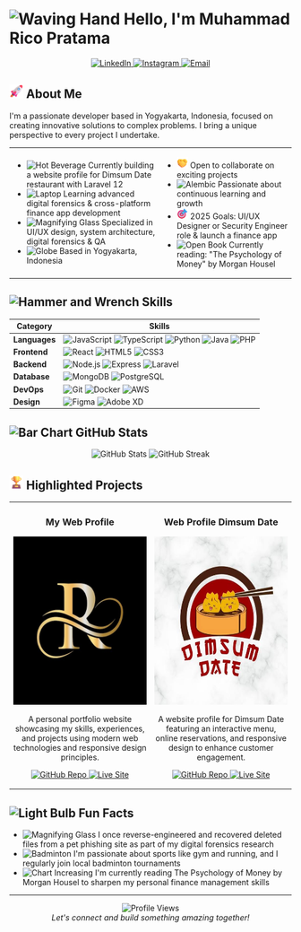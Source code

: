 # <img src="https://raw.githubusercontent.com/Tarikul-Islam-Anik/Animated-Fluent-Emojis/master/Emojis/Hand%20gestures/Waving%20Hand.png" alt="Waving Hand" width="35" height="35" /> Hello, I'm Muhammad Rico Pratama

<div align="center">
  <a href="https://www.linkedin.com/in/mricopratama" target="_blank">
    <img src="https://img.shields.io/badge/LinkedIn-0A66C2?style=for-the-badge&logo=linkedin&logoColor=white" alt="LinkedIn" />
  </a>
  <a href="https://www.instagram.com/m.rico_pratma" target="_blank">
    <img src="https://img.shields.io/badge/Instagram-E4405F?style=for-the-badge&logo=instagram&logoColor=white" alt="Instagram" />
  </a>
  <a href="mailto:mricopratama13@gmail.com">
    <img src="https://img.shields.io/badge/Email-EA4335?style=for-the-badge&logo=gmail&logoColor=white" alt="Email" />
  </a>
</div>

## <img src="/Assets/emojis/Rocket.png" alt="Rocket" width="25" height="25" /> About Me

I'm a passionate developer based in Yogyakarta, Indonesia, focused on creating innovative solutions to complex problems. I bring a unique perspective to every project I undertake.

<table>
<tr>
<td>

- <img src="https://raw.githubusercontent.com/Tarikul-Islam-Anik/Animated-Fluent-Emojis/master/Emojis/Food/Hot%20Beverage.png" alt="Hot Beverage" width="20" height="20" /> Currently building a website profile for Dimsum Date restaurant with Laravel 12
- <img src="https://raw.githubusercontent.com/Tarikul-Islam-Anik/Animated-Fluent-Emojis/master/Emojis/Objects/Laptop.png" alt="Laptop" width="20" height="20" /> Learning advanced digital forensics & cross-platform finance app development
- <img src="https://raw.githubusercontent.com/Tarikul-Islam-Anik/Animated-Fluent-Emojis/master/Emojis/Objects/Magnifying%20Glass%20Tilted%20Left.png" alt="Magnifying Glass" width="20" height="20" /> Specialized in UI/UX design, system architecture, digital forensics & QA
- <img src="https://raw.githubusercontent.com/Tarikul-Islam-Anik/Animated-Fluent-Emojis/master/Emojis/Travel%20and%20places/Globe%20with%20Meridians.png" alt="Globe" width="20" height="20" /> Based in Yogyakarta, Indonesia
</td>
<td>

- <img src="/Assets/emojis/Handshake.png" alt="Handshake" width="20" height="20" /> Open to collaborate on exciting projects
- <img src="https://raw.githubusercontent.com/Tarikul-Islam-Anik/Animated-Fluent-Emojis/master/Emojis/Objects/Alembic.png" alt="Alembic" width="20" height="20" /> Passionate about continuous learning and growth
- <img src="/Assets/emojis/Bullseye.png" alt="Bullseye" width="20" height="20" /> 2025 Goals: UI/UX Designer or Security Engineer role & launch a finance app
- <img src="https://raw.githubusercontent.com/Tarikul-Islam-Anik/Animated-Fluent-Emojis/master/Emojis/Objects/Open%20Book.png" alt="Open Book" width="20" height="20" /> Currently reading: "The Psychology of Money" by Morgan Housel
</td>
</tr>
</table>

## <img src="https://raw.githubusercontent.com/Tarikul-Islam-Anik/Animated-Fluent-Emojis/master/Emojis/Objects/Hammer%20and%20Wrench.png" alt="Hammer and Wrench" width="25" height="25" /> Skills

<div align="center">

| **Category** | **Skills** |
|-------------|------------|
| **Languages** | ![JavaScript](https://img.shields.io/badge/JavaScript-F7DF1E?style=for-the-badge&logo=javascript&logoColor=black) ![TypeScript](https://img.shields.io/badge/TypeScript-3178C6?style=for-the-badge&logo=typescript&logoColor=white) ![Python](https://img.shields.io/badge/Python-3776AB?style=for-the-badge&logo=python&logoColor=white) ![Java](https://img.shields.io/badge/Java-ED8B00?style=for-the-badge&logo=openjdk&logoColor=white) ![PHP](https://img.shields.io/badge/PHP-777BB4?style=for-the-badge&logo=php&logoColor=white)|
| **Frontend** | ![React](https://img.shields.io/badge/React-61DAFB?style=for-the-badge&logo=react&logoColor=black) ![HTML5](https://img.shields.io/badge/HTML5-E34F26?style=for-the-badge&logo=html5&logoColor=white) ![CSS3](https://img.shields.io/badge/CSS3-1572B6?style=for-the-badge&logo=css3&logoColor=white) |
| **Backend** | ![Node.js](https://img.shields.io/badge/Node.js-339933?style=for-the-badge&logo=nodedotjs&logoColor=white) ![Express](https://img.shields.io/badge/Express-000000?style=for-the-badge&logo=express&logoColor=white) ![Laravel](https://img.shields.io/badge/Laravel-FF2D20?style=for-the-badge&logo=laravel&logoColor=white) |
| **Database** | ![MongoDB](https://img.shields.io/badge/MongoDB-47A248?style=for-the-badge&logo=mongodb&logoColor=white) ![PostgreSQL](https://img.shields.io/badge/PostgreSQL-4169E1?style=for-the-badge&logo=postgresql&logoColor=white) |
| **DevOps** | ![Git](https://img.shields.io/badge/Git-F05032?style=for-the-badge&logo=git&logoColor=white) ![Docker](https://img.shields.io/badge/Docker-2496ED?style=for-the-badge&logo=docker&logoColor=white) ![AWS](https://img.shields.io/badge/AWS-232F3E?style=for-the-badge&logo=amazonaws&logoColor=white) |
| **Design** | ![Figma](https://img.shields.io/badge/Figma-F24E1E?style=for-the-badge&logo=figma&logoColor=white) ![Adobe XD](https://img.shields.io/badge/Adobe%20XD-470137?style=for-the-badge&logo=Adobe%20XD&logoColor=#FF61F6) |

</div>

## <img src="https://raw.githubusercontent.com/Tarikul-Islam-Anik/Animated-Fluent-Emojis/master/Emojis/Objects/Bar%20Chart.png" alt="Bar Chart" width="25" height="25" /> GitHub Stats

<div align="center">
  <img src="https://github-readme-stats.vercel.app/api?username=mricopratama&show_icons=true&theme=tokyonight&hide_border=true&count_private=true" height="170" alt="GitHub Stats"/>
  <img src="https://github-readme-streak-stats.herokuapp.com/?user=mricopratama&theme=tokyonight&hide_border=true" height="170" alt="GitHub Streak"/>
</div>

## <img src="/Assets/emojis/Trophy.png" alt="Trophy" width="25" height="25" /> Highlighted Projects

<div align="center">
<table>
  <tr>
    <td width="50%">
      <h3 align="center">My Web Profile</h3>
      <p align="center">
          <img src="https://raw.githubusercontent.com/mricopratama/mricopratama/main/Assets/logo-r.jpg" width="300" height="300" alt="My Web Profile"/>
      </p>
      <p align="center">
        A personal portfolio website showcasing my skills, experiences, and projects using modern web technologies and responsive design principles.
      </p>
      <p align="center">
        <a href="https://github.com/mricopratama/forenexis" target="_blank">
          <img src="https://img.shields.io/badge/Code-0A0A0A?style=for-the-badge&logo=github&logoColor=white" alt="GitHub Repo"/>
        </a>
        <a href="#" target="_blank">
          <img src="https://img.shields.io/badge/Live-00C7B7?style=for-the-badge&logo=netlify&logoColor=white" alt="Live Site"/>
        </a>
      </p>
    </td>
    <td width="50%">
      <h3 align="center">Web Profile Dimsum Date</h3>
      <p align="center">
          <img src="https://raw.githubusercontent.com/mricopratama/mricopratama/main/Assets/logo-dimsum.jpg" width="300" height="300" alt="Web Profile Dimsum Date"/>
      </p>
      <p align="center">
        A website profile for Dimsum Date featuring an interactive menu, online reservations, and responsive design to enhance customer engagement.
      </p>
      <p align="center">
        <a href="https://github.com/padiw123/Web-Profile-Dimsum-Date" target="_blank">
          <img src="https://img.shields.io/badge/Code-0A0A0A?style=for-the-badge&logo=github&logoColor=white" alt="GitHub Repo"/>
        </a>
        <a href="https://dimsumdate.com/" target="_blank">
          <img src="https://img.shields.io/badge/Live-00C7B7?style=for-the-badge&logo=netlify&logoColor=white" alt="Live Site"/>
        </a>
      </p>
    </td>
  </tr>
</table>
</div>

## <img src="https://raw.githubusercontent.com/Tarikul-Islam-Anik/Animated-Fluent-Emojis/master/Emojis/Objects/Light%20Bulb.png" alt="Light Bulb" width="25" height="25" /> Fun Facts

- <img src="https://raw.githubusercontent.com/Tarikul-Islam-Anik/Animated-Fluent-Emojis/master/Emojis/Objects/Magnifying%20Glass%20Tilted%20Right.png" alt="Magnifying Glass" width="20" height="20" /> I once reverse-engineered and recovered deleted files from a pet phishing site as part of my digital forensics research
- <img src="https://raw.githubusercontent.com/Tarikul-Islam-Anik/Animated-Fluent-Emojis/master/Emojis/Activities/Badminton.png" alt="Badminton" width="20" height="20" /> I'm passionate about sports like gym and running, and I regularly join local badminton tournaments
- <img src="https://raw.githubusercontent.com/Tarikul-Islam-Anik/Animated-Fluent-Emojis/master/Emojis/Objects/Chart%20Increasing.png" alt="Chart Increasing" width="20" height="20" /> I'm currently reading The Psychology of Money by Morgan Housel to sharpen my personal finance management skills

---

<div align="center">
  <img src="https://komarev.com/ghpvc/?username=mricopratama&color=6366F1&style=for-the-badge&label=PROFILE+VIEWS" alt="Profile Views" />
</div>

<div align="center">
  <i>Let's connect and build something amazing together!</i>
</div>
